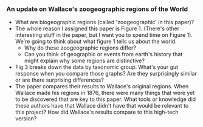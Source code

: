 
### An update on Wallace's zoogeographic regions of the World

* What are biogeographic regions (called 'zoogeographic' in this paper)?
* The whole reason I assigned this paper is Figure 1. (There's other interesting stuff in the paper, but I want you to spend time on Figure 1). We're going to think about what figure 1 tells us about the world.
    * Why do these zoogeographic regions differ? 
    * Can you think of geographic or events from earth's history that might explain why some regions are distinctive?
* Fig 3 breaks down the data by taxonomic group. What's your gut response when you compare those graphs? Are they surprisingly similar or are there surprising differences?
* The paper compares their results to Wallace's original regions. When Wallace made his regions in 1876, there were many things that were yet to be discovered that are key to this paper. What tools or knowledge did these authors have that Wallace didn't have that would be relevant to this project? How did Wallace's results compare to this high-tech version?
